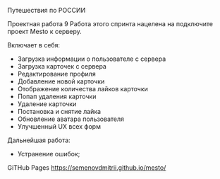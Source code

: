 Путешествия по РОССИИ

Проектная работа 9
Работа этого спринта нацелена на подключите проект Mesto к серверу. 

Включает в себя:
* Загрузка информации о пользователе с сервера
* Загрузка карточек с сервера
* Редактирование профиля
* Добавление новой карточки
* Отображение количества лайков карточки
* Попап удаления карточки
* Удаление карточки
* Постановка и снятие лайка
* Обновление аватара пользователя
* Улучшенный UX всех форм

Дальнейшая работа:
- Устранение ошибок;

GiTHub Pages
<https://semenovdmitrii.github.io/mesto/>